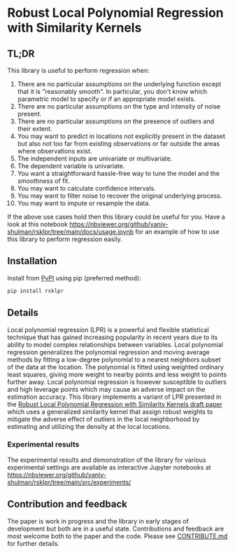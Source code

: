 # Robust Local Polynomial Regression with Similarity Kernels #

## TL;DR ##
This library is useful to perform regression when:
1. There are no particular assumptions on the underlying function except that it is "reasonably smooth". In particular,
you don't know which parametric model to specify or if an appropriate model exists. 
1. There are no particular assumptions on the type and intensity of noise present.
1. There are no particular assumptions on the presence of outliers and their extent.
1. You may want to predict in locations not explicitly present in the dataset but also not too far from existing
observations or far outside the areas where observations exist. 
1. The independent inputs are univariate or multivariate.
1. The dependent variable is univariate.
1. You want a straightforward hassle-free way to tune the model and the smoothness of fit.
1. You may want to calculate confidence intervals.
1. You may want to filter noise to recover the original underlying process.
1. You may want to impute or resample the data. 

If the above use cases hold then this library could be useful for you. Have a look at this notebook
https://nbviewer.org/github/yaniv-shulman/rsklpr/tree/main/docs/usage.ipynb for an example of how to use
this library to perform regression easily.

## Installation ##
Install from [PyPI](https://pypi.org/project/rsklpr/) using pip (preferred method):
```bash
pip install rsklpr
```

## Details ##
Local polynomial regression (LPR) is a powerful and flexible statistical technique that has gained increasing popularity
in recent years due to its ability to model complex relationships between variables. Local polynomial regression
generalizes the polynomial regression and moving average methods by fitting a low-degree polynomial to a nearest
neighbors subset of the data at the location. The polynomial is fitted using weighted ordinary least squares, giving
more weight to nearby points and less weight to points further away. Local polynomial regression is however susceptible
to outliers and high leverage points which may cause an adverse impact on the estimation accuracy. This library 
implements a variant of LPR presented in the 
[Robust Local Polynomial Regression with Similarity Kernels draft paper](https://github.com/yaniv-shulman/rsklpr/tree/main/paper/rsklpr.pdf) which uses a generalized similarity kernel
that assign robust weights to mitigate the adverse effect of outliers in the local neighborhood by estimating and
utilizing the density at the local locations. 


### Experimental results ###
The experimental results and demonstration of the library for various experimental settings are available as interactive
Jupyter notebooks at https://nbviewer.org/github/yaniv-shulman/rsklpr/tree/main/src/experiments/


## Contribution and feedback ##
The paper is work in progress and the library in early stages of development but both are in a useful state.
Contributions and feedback are most welcome both to the paper and the code. Please see
[CONTRIBUTE.md](https://github.com/yaniv-shulman/rsklpr/tree/main/CONTRIBUTE.md) for further details.
